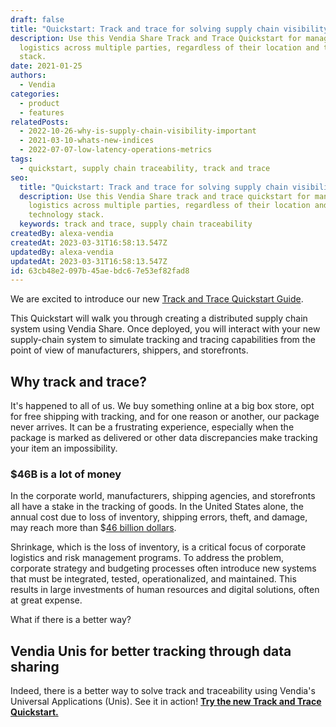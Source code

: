 ```yaml
---
draft: false
title: "Quickstart: Track and trace for solving supply chain visibility problems"
description: Use this Vendia Share Track and Trace Quickstart for managing
  logistics across multiple parties, regardless of their location and technology
  stack.
date: 2021-01-25
authors:
  - Vendia
categories:
  - product
  - features
relatedPosts:
  - 2022-10-26-why-is-supply-chain-visibility-important
  - 2021-03-10-whats-new-indices
  - 2022-07-07-low-latency-operations-metrics
tags:
  - quickstart, supply chain traceability, track and trace
seo:
  title: "Quickstart: Track and trace for solving supply chain visibility problems"
  description: Use this Vendia Share track and trace quickstart for managing
    logistics across multiple parties, regardless of their location and
    technology stack.
  keywords: track and trace, supply chain traceability
createdBy: alexa-vendia
createdAt: 2023-03-31T16:58:13.547Z
updatedBy: alexa-vendia
updatedAt: 2023-03-31T16:58:13.547Z
id: 63cb48e2-097b-45ae-bdc6-7e53ef82fad8
---
```


We are excited to introduce our new [Track and Trace Quickstart Guide](https://vendia.com/docs/share/quickstart/track-and-trace).  

This Quickstart will walk you through creating a distributed supply chain system using Vendia Share.  Once deployed, you will interact with your new supply-chain system to simulate tracking and tracing capabilities from the point of view of manufacturers, shippers, and storefronts. 

## Why track and trace?

It's happened to all of us. We buy something online at a big box store, opt for free shipping with tracking, and for one reason or another, our package never arrives. It can be a frustrating experience, especially when the package is marked as delivered or other data discrepancies make tracking your item an impossibility.

### $46B is a lot of money

In the corporate world, manufacturers, shipping agencies, and storefronts all have a stake in the tracking of goods.  In the United States alone, the annual cost due to loss of inventory, shipping errors, theft, and damage, may reach more than $[46 billion dollars](https://cdn.nrf.com/sites/default/files/2018-10/NRF-NRSS-Industry-Research-Survey-2018.pdf).

Shrinkage, which is the loss of inventory, is a critical focus of corporate logistics and risk management programs. To address the problem, corporate strategy and budgeting processes often introduce new systems that must be integrated, tested, operationalized, and maintained.  This results in large investments of human resources and digital solutions, often at great expense.  

What if there is a better way?

## Vendia Unis for better tracking through data sharing

Indeed, there is a better way to solve track and traceability using Vendia's Universal Applications (Unis). See it in action! **[Try the new Track and Trace Quickstart.](https://vendia.com/docs/share/quickstart/track-and-trace)**